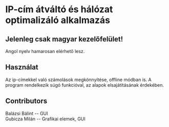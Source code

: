 # IP-cím átváltó és hálózat optimalizáló alkalmazás

## Jelenleg csak magyar kezelőfelület!
Angol nyelv hamarosan elérhető lesz.

## Használat
Az ip-címekkel való számolások megkönnyítése, offline módban is.
A program rendelkezik súgó funkcióval, az alapok elsajátításának érdekében.

## Contributors

Balázsi Bálint -- GUI      
Gubicza Milán -- Grafikai elemek, GUI
